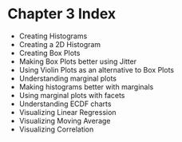 # Chapter 3 Index

- Creating Histograms
- Creating a 2D Histogram
- Creating Box Plots
- Making Box Plots better using Jitter
- Using Violin Plots as an alternative to Box Plots
- Understanding marginal plots
- Making histograms better with marginals
- Using marginal plots with facets
- Understanding ECDF charts
- Visualizing Linear Regression
- Visualizing Moving Average
- Visualizing Correlation
